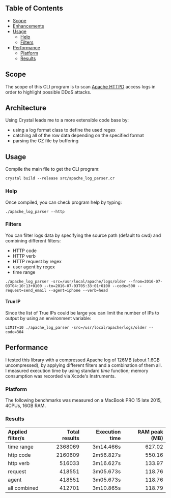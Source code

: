 ## Table of Contents
* [Scope](#scope)
* [Enhancements](#enhancements)
* [Usage](#usage)
  * [Help](#help)
  * [Filters](#filters)
* [Performance](#performance)
  * [Platform](#platform)
  * [Results](#results)

## Scope
The scope of this CLI program is to scan [Apache HTTPD](https://httpd.apache.org/) access logs in order to highlight possible DDoS attacks.

## Architecture
Using Crystal leads me to a more extensible code base by:
* using a log format class to define the used regex
* catching all of the row data depending on the specified format
* parsing the GZ file by buffering

## Usage
Compile the main file to get the CLI program:

```
crystal build --release src/apache_log_parser.cr
```

### Help
Once compiled, you can check program help by typing:

```
./apache_log_parser --http
```

### Filters
You can filter logs data by specifying the source path (default to cwd) and combining different filters:
* HTTP code
* HTTP verb
* HTTP request by regex
* user agent by regex
* time range

```
./apache_log_parser -src=/usr/local/apache/logs/older --from=2016-07-03T04:10:13+0100 --to=2016-07-03T05:33:01+0100 --code=500 --request=send_email --agent=iphone --verb=head
``` 

#### True IP
Since the list of True IPs could be large you can limit the number of IPs to output by using an environment variable:
```
LIMIT=10 ./apache_log_parser -src=/usr/local/apache/logs/older --code=304
``` 

## Performance
I tested this library with a compressed Apache log of 126MB (about 1.6GB uncompressed), by applying different filters and a combination of them all.  
I measured execution time by using standard *time* function; memory consumption was recorded via Xcode's Instruments.

### Platform
The following benchmarks was measured on a MacBook PRO 15 late 2015, 4CPUs, 16GB RAM.

### Results

|  Applied filter/s      | Total results      | Execution time     |   RAM peak (MB) |
| :--------------------- | -----------------: | -----------------: |---------------: |
| time range             |           2368069  |         3m14.466s  |         627.02  |
| http code              |           2160609  |         2m56.827s  |         550.16  |
| http verb              |            516033  |         3m16.627s  |         133.97  |
| request                |            418551  |         3m05.673s  |         118.76  |
| agent                  |            418551  |         3m05.673s  |         118.76  |
| all combined           |            412701  |         3m10.865s  |         118.79  |
